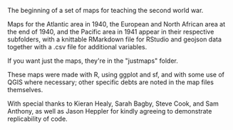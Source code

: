 The beginning of a set of maps for teaching the second world war. 

Maps for the Atlantic area in 1940, the European and North African area at the end of 1940, and the Pacific area in 1941 appear in their respective subfolders, with a knittable RMarkdown file for RStudio and geojson data together with a .csv file for additional variables.

If you want just the maps, they're in the "justmaps" folder.

These maps were made with R, using ggplot and sf, and with some use of QGIS where necessary; other specific debts are noted in the map files themselves.

With special thanks to Kieran Healy, Sarah Bagby, Steve Cook, and Sam Anthony, as well as Jason Heppler for kindly agreeing to demonstrate replicability of code.

